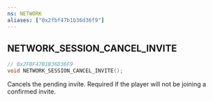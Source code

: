 ```yaml
---
ns: NETWORK
aliases: ["0x2fbf47b1b36d36f9"]
---
```

## NETWORK_SESSION_CANCEL_INVITE

```c
// 0x2FBF47B1B36D36F9
void NETWORK_SESSION_CANCEL_INVITE();
```

Cancels the pending invite. Required if the player will not be joining a confirmed invite.

